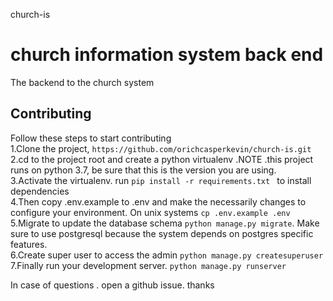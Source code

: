 church-is
# church information system back end
The backend to the church system

## Contributing

Follow these steps to start contributing  
1.Clone the project, `https://github.com/orichcasperkevin/church-is.git`   
2.cd to the project root and create a python virtualenv .NOTE .this project runs on python 3.7, be sure that this is the version you are using.    
3.Activate the virtualenv. run `pip install -r requirements.txt ` to install dependencies  
4.Then copy .env.example to .env and make the necessarily changes to configure your environment. On unix systems `cp .env.example .env`  
5.Migrate to update the database schema `python manage.py migrate`. Make sure to use postgresql because the system depends on postgres specific features.    
6.Create super user to access the admin `python manage.py createsuperuser`    
7.Finally run your development server. `python manage.py runserver`  

In case of questions . open a github issue.
thanks
